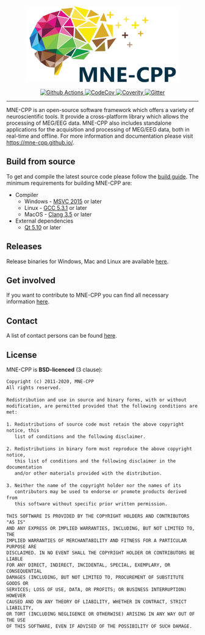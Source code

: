 <p align="center">
  <a href="/tools/design/logos/MNE-CPP_Logo.svg"><img src="/tools/design/logos/MNE-CPP_Logo.svg" width="400" height="200" alt="MNE-CPP"></a>
</p>
<p align="center">
<a href="https://github.com/mne-tools/mne-cpp/actions" target="_blank">
    <img src="https://github.com/mne-tools/mne-cpp/workflows/Linux%7CWin%7CMacOS/badge.svg" alt="Github Actions">
</a>
<a href="https://codecov.io/gh/mne-tools/mne-cpp" target="_blank">
    <img src="https://codecov.io/gh/mne-tools/mne-cpp/branch/master/graph/badge.svg" alt="CodeCov">
</a>
<a href="https://scan.coverity.com/projects/mne-tools-mne-cpp" target="_blank">
    <img src="https://scan.coverity.com/projects/8955/badge.svg" alt="Coverity">
</a>
<a href="https://gitter.im/mne-tools/mne-cpp?utm_source=badge&utm_medium=badge&utm_campaign=pr-badge&utm_content=badge" target="_blank">
    <img src="https://badges.gitter.im/mne-tools/mne-cpp.svg" alt="Gitter">
</a>
</p>

-----------------

MNE-CPP is an open-source software framework which offers a variety of neuroscientific tools. It provide a cross-platform library which allows the processing of MEG/EEG data. MNE-CPP also includes standalone applications for the acquisition and processing of MEG/EEG data, both in real-time and offline. For more information and documentation please visit https://mne-cpp.github.io/.

Build from source
-----------------

To get and compile the latest source code please follow the [build guide](https://mne-cpp.github.io/pages/install/buildguide.html). The minimum requirements for building MNE-CPP are:

  * Compiler
    * Windows - [MSVC 2015](https://www.visualstudio.com/downloads/) or later
    * Linux - [GCC 5.3.1](https://gcc.gnu.org/releases.html) or later
    * MacOS - [Clang 3.5](https://developer.apple.com/xcode/) or later
  * External dependencies
    * [Qt 5.10](https://www.qt.io/) or later

Releases
--------

Release binaries for Windows, Mac and Linux are available [here](https://mne-cpp.github.io/pages/install/binaries.html).

Get involved
------------

If you want to contribute to MNE-CPP you can find all necessary information [here](https://mne-cpp.github.io/pages/contribute/contribute.html).

Contact
-------

A list of contact persons can be found [here](https://mne-cpp.github.io/team.html).

License
-------

MNE-CPP is **BSD-licenced** (3 clause):

    Copyright (c) 2011-2020, MNE-CPP
    All rights reserved.

    Redistribution and use in source and binary forms, with or without
    modification, are permitted provided that the following conditions are met:

    1. Redistributions of source code must retain the above copyright notice, this
       list of conditions and the following disclaimer.

    2. Redistributions in binary form must reproduce the above copyright notice,
       this list of conditions and the following disclaimer in the documentation
       and/or other materials provided with the distribution.

    3. Neither the name of the copyright holder nor the names of its
       contributors may be used to endorse or promote products derived from
       this software without specific prior written permission.

    THIS SOFTWARE IS PROVIDED BY THE COPYRIGHT HOLDERS AND CONTRIBUTORS "AS IS"
    AND ANY EXPRESS OR IMPLIED WARRANTIES, INCLUDING, BUT NOT LIMITED TO, THE
    IMPLIED WARRANTIES OF MERCHANTABILITY AND FITNESS FOR A PARTICULAR PURPOSE ARE
    DISCLAIMED. IN NO EVENT SHALL THE COPYRIGHT HOLDER OR CONTRIBUTORS BE LIABLE
    FOR ANY DIRECT, INDIRECT, INCIDENTAL, SPECIAL, EXEMPLARY, OR CONSEQUENTIAL
    DAMAGES (INCLUDING, BUT NOT LIMITED TO, PROCUREMENT OF SUBSTITUTE GOODS OR
    SERVICES; LOSS OF USE, DATA, OR PROFITS; OR BUSINESS INTERRUPTION) HOWEVER
    CAUSED AND ON ANY THEORY OF LIABILITY, WHETHER IN CONTRACT, STRICT LIABILITY,
    OR TORT (INCLUDING NEGLIGENCE OR OTHERWISE) ARISING IN ANY WAY OUT OF THE USE
    OF THIS SOFTWARE, EVEN IF ADVISED OF THE POSSIBILITY OF SUCH DAMAGE.

